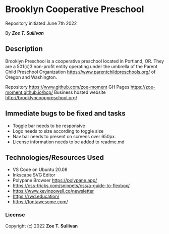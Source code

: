 # Brooklyn Cooperative Preschool

Repository initiated June 7th 2022

By _**Zoe T. Sullivan**_

## Description

Brooklyn Preschool is a cooperative preschool located in Portland, OR. They are a 501(c)3 non-profit entity operating under the umbrella of the Parent Child Preschool Organization <https://www.parentchildpreschools.org/> of Oregon and Washington.</p>

Repository <https://www.github.com/zoe-moment>
GH Pages <https://zoe-moment.github.io/bcp/>
Business hosted website <http://brooklyncooppreschool.org/>

## Immediate bugs to be fixed and tasks

- Toggle bar needs to be responsive
- Logo needs to size according to toggle size
- Nav bar needs to present on screens over 650px.
- License information needs to be added to readme.md

## Technologies/Resources Used

- VS Code on Ubuntu 20.08
- Inkscape SVG Editor
- Polypane Browser <https://polypane.app/>
- <https://css-tricks.com/snippets/css/a-guide-to-flexbox/>
- <https://www.kevinpowell.co/newsletter>
- <https://rwd.education/>
- <https://fontawesome.com/>

### License

Copyright (c) 2022 **Zoe T. Sullivan**
